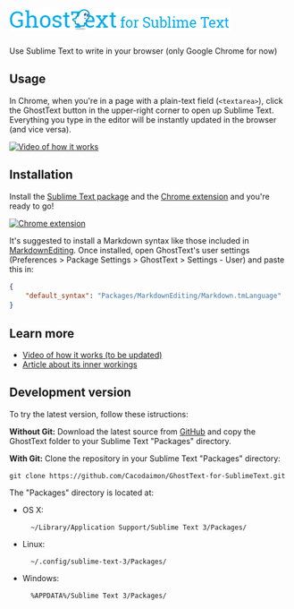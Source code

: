 # ![GhostText for Sublime Text](https://raw.githubusercontent.com/Cacodaimon/GhostText-for-Chrome/master/images/logo_banner-for-sublimetext.png)
Use Sublime Text to write in your browser (only Google Chrome for now)

## Usage

In Chrome, when you're in a page with a plain-text field (`<textarea>`), click the GhostText button in the upper-right corner to open up Sublime Text. Everything you type in the editor will be instantly updated in the browser (and vice versa).

[![Video of how it works](http://img.youtube.com/vi/e0aLFPtYPZI/maxresdefault.jpg)](http://youtu.be/e0aLFPtYPZI)


## Installation

Install the [Sublime Text package](https://sublime.wbond.net/packages/ChromeTextArea) and the [Chrome extension](https://chrome.google.com/webstore/detail/sublimetextarea/godiecgffnchndlihlpaajjcplehddca) and you're ready to go!

[![Chrome extension](https://developer.chrome.com/webstore/images/ChromeWebStore_BadgeWBorder_v2_206x58.png)](https://chrome.google.com/webstore/detail/sublimetextarea/godiecgffnchndlihlpaajjcplehddca)

It's suggested to install a Markdown syntax like those included in [MarkdownEditing](https://sublime.wbond.net/packages/MarkdownEditing). Once installed, open GhostText's user settings (Preferences > Package Settings > GhostText > Settings - User) and paste this in:
```json
{
    "default_syntax": "Packages/MarkdownEditing/Markdown.tmLanguage"
}
```

## Learn more

* [Video of how it works (to be updated)](http://www.youtube.com/watch?v=e0aLFPtYPZI&feature=share)
* [Article about its inner workings](http://cacodaemon.de/index.php?id=59)

## Development version

To try the latest version, follow these istructions:

**Without Git:** Download the latest source from [GitHub](https://github.com/Cacodaimon/GhostText-for-SublimeText) and copy the GhostText folder to your Sublime Text "Packages" directory.

**With Git:** Clone the repository in your Sublime Text "Packages" directory:

    git clone https://github.com/Cacodaimon/GhostText-for-SublimeText.git


The "Packages" directory is located at:

* OS X:

        ~/Library/Application Support/Sublime Text 3/Packages/

* Linux:

        ~/.config/sublime-text-3/Packages/

* Windows:

        %APPDATA%/Sublime Text 3/Packages/
